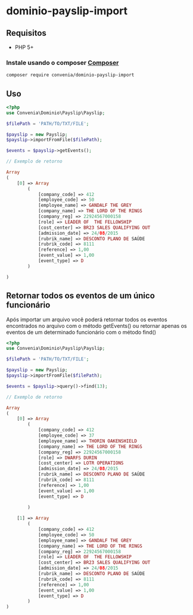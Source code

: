 # dominio-payslip-import

## Requisitos

* PHP 5+

### Instale usando o composer [Composer](http://getcomposer.org/)

```bash
composer require convenia/dominio-payslip-import
```

## Uso

```php
<?php 
use Convenia\Dominio\Payslip\Payslip;

$filePath = 'PATH/TO/TXT/FILE';

$payslip = new Payslip;
$payslip->importFromFile($filePath);

$events = $payslip->getEvents();

// Exemplo de retorno

Array
(
    [0] => Array
        (
            [company_code] => 412
            [employee_code] => 50
            [employee_name] => GANDALF THE GREY
            [company_name] => THE LORD OF THE RINGS
            [company_reg] => 22924567000158
            [role] => LEADER OF  THE FELLOWSHIP
            [cost_center] => BR23 SALES QUALIFYING OUT
            [admission_date] => 24/08/2015
            [rubrik_name] => DESCONTO PLANO DE SAÚDE
            [rubrik_code] => 8111
            [reference] => 1,00
            [event_value] => 1,00
            [event_type] => D
        )

)
```

## Retornar todos os eventos de um único funcionário

Após importar um arquivo você poderá retornar todos os eventos encontrados no arquivo com o método getEvents() ou retornar apenas os eventos de um determinado funcionário com o método find()

```php
<?php 
use Convenia\Dominio\Payslip\Payslip;

$filePath = 'PATH/TO/TXT/FILE';

$payslip = new Payslip;
$payslip->importFromFile($filePath);

$events = $payslip->query()->find(13);

// Exemplo de retorno

Array
(
    [0] => Array
        (
            [company_code] => 412
            [employee_code] => 37
            [employee_name] => THORIN OAKENSHIELD
            [company_name] => THE LORD OF THE RINGS
            [company_reg] => 22924567000158
            [role] => DWARFS DURIN
            [cost_center] => LOTR OPERATIONS
            [admission_date] => 24/08/2015
            [rubrik_name] => DESCONTO PLANO DE SAÚDE
            [rubrik_code] => 8111
            [reference] => 1,00
            [event_value] => 1,00
            [event_type] => D

        )
       
    [1] => Array
        (
            [company_code] => 412
            [employee_code] => 50
            [employee_name] => GANDALF THE GREY
            [company_name] => THE LORD OF THE RINGS
            [company_reg] => 22924567000158
            [role] => LEADER OF  THE FELLOWSHIP
            [cost_center] => BR23 SALES QUALIFYING OUT
            [admission_date] => 24/08/2015
            [rubrik_name] => DESCONTO PLANO DE SAÚDE
            [rubrik_code] => 8111
            [reference] => 1,00
            [event_value] => 1,00
            [event_type] => D
        )
)
```
